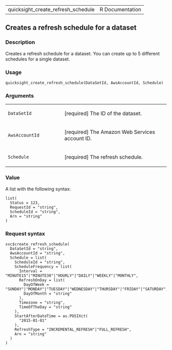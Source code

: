 <table style="width: 100%;">
<tbody>
<tr class="odd">
<td>quicksight_create_refresh_schedule</td>
<td style="text-align: right;">R Documentation</td>
</tr>
</tbody>
</table>

## Creates a refresh schedule for a dataset

### Description

Creates a refresh schedule for a dataset. You can create up to 5
different schedules for a single dataset.

### Usage

    quicksight_create_refresh_schedule(DataSetId, AwsAccountId, Schedule)

### Arguments

<table>
<colgroup>
<col style="width: 35%" />
<col style="width: 65%" />
</colgroup>
<tbody>
<tr class="odd">
<td><code
id="quicksight_create_refresh_schedule_:_DataSetId">DataSetId</code></td>
<td><p>[required] The ID of the dataset.</p></td>
</tr>
<tr class="even">
<td><code
id="quicksight_create_refresh_schedule_:_AwsAccountId">AwsAccountId</code></td>
<td><p>[required] The Amazon Web Services account ID.</p></td>
</tr>
<tr class="odd">
<td><code
id="quicksight_create_refresh_schedule_:_Schedule">Schedule</code></td>
<td><p>[required] The refresh schedule.</p></td>
</tr>
</tbody>
</table>

### Value

A list with the following syntax:

    list(
      Status = 123,
      RequestId = "string",
      ScheduleId = "string",
      Arn = "string"
    )

### Request syntax

    svc$create_refresh_schedule(
      DataSetId = "string",
      AwsAccountId = "string",
      Schedule = list(
        ScheduleId = "string",
        ScheduleFrequency = list(
          Interval = "MINUTE15"|"MINUTE30"|"HOURLY"|"DAILY"|"WEEKLY"|"MONTHLY",
          RefreshOnDay = list(
            DayOfWeek = "SUNDAY"|"MONDAY"|"TUESDAY"|"WEDNESDAY"|"THURSDAY"|"FRIDAY"|"SATURDAY",
            DayOfMonth = "string"
          ),
          Timezone = "string",
          TimeOfTheDay = "string"
        ),
        StartAfterDateTime = as.POSIXct(
          "2015-01-01"
        ),
        RefreshType = "INCREMENTAL_REFRESH"|"FULL_REFRESH",
        Arn = "string"
      )
    )
